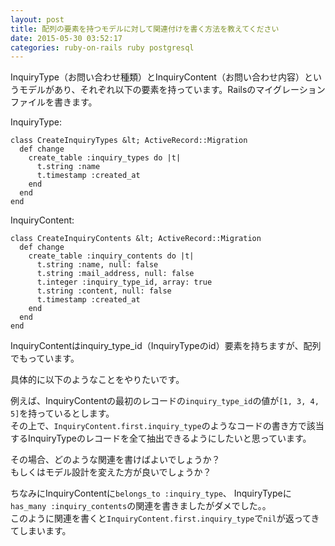```yaml
---
layout: post
title: 配列の要素を持つモデルに対して関連付けを書く方法を教えてください
date: 2015-05-30 03:52:17
categories: ruby-on-rails ruby postgresql
---
```

<p>InquiryType（お問い合わせ種類）とInquiryContent（お問い合わせ内容）というモデルがあり、それぞれ以下の要素を持っています。Railsのマイグレーションファイルを書きます。</p>

<p>InquiryType:</p>

```
class CreateInquiryTypes &lt; ActiveRecord::Migration
  def change
    create_table :inquiry_types do |t|
      t.string :name
      t.timestamp :created_at
    end
  end
end
```

<p>InquiryContent:</p>

```
class CreateInquiryContents &lt; ActiveRecord::Migration
  def change
    create_table :inquiry_contents do |t|
      t.string :name, null: false
      t.string :mail_address, null: false
      t.integer :inquiry_type_id, array: true
      t.string :content, null: false
      t.timestamp :created_at
    end
  end
end
```

<p>InquiryContentはinquiry_type_id（InquiryTypeのid）要素を持ちますが、配列でもっています。</p>

<p>具体的に以下のようなことをやりたいです。</p>

<p>例えば、InquiryContentの最初のレコードの<code>inquiry_type_id</code>の値が<code>[1, 3, 4, 5]</code>を持っているとします。<br>
その上で、<code>InquiryContent.first.inquiry_type</code>のようなコードの書き方で該当するInquiryTypeのレコードを全て抽出できるようにしたいと思っています。</p>

<p>その場合、どのような関連を書けばよいでしょうか？<br>
もしくはモデル設計を変えた方が良いでしょうか？</p>

<p>ちなみにInquiryContentに<code>belongs_to :inquiry_type</code>、 InquiryTypeに<code>has_many :inquiry_contents</code>の関連を書きましたがダメでした。。<br>
このように関連を書くと<code>InquiryContent.first.inquiry_type</code>で<code>nil</code>が返ってきてしまいます。</p>
